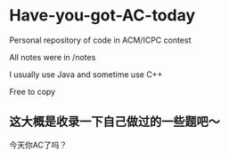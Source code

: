 # Have-you-got-AC-today

Personal repository of code in ACM/ICPC contest

All notes were in /notes

I usually use Java and sometime use C++

Free to copy

## 这大概是收录一下自己做过的一些题吧～

今天你AC了吗？
